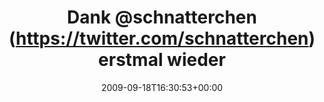 ---
retweeted: false
source: <a href="http://twitter.com" rel="nofollow">Twitter Web Client</a>
entities:
  hashtags: []
  symbols: []
  user_mentions:
  - name: susi sorglos
    screen_name: schnatterchen
    indices:
    - '5'
    - '19'
    id_str: '264988714'
    id: '264988714'
  urls: []
display_text_range:
- '0'
- '98'
favorite_count: '0'
id_str: '4082245674'
truncated: false
retweet_count: '0'
id: '4082245674'
created_at: Fri Sep 18 16:30:53 +0000 2009
favorited: false
full_text: Dank [@schnatterchen](https://twitter.com/schnatterchen) erstmal wieder
  BeMacBookt. Pheeew. Hab jetzt erstmal das 'kleine Weiße'. Freu.
lang: de
tags:
- pesos/twitter
date: '2009-09-18T16:30:53+00:00'
src: https://twitter.com/bascht/status/4082245674
original_url: https://twitter.com/bascht/status/4082245674
type: twitter_tweet
text: Dank [@schnatterchen](https://twitter.com/schnatterchen) erstmal wieder BeMacBookt.
  Pheeew. Hab jetzt erstmal das 'kleine Weiße'. Freu.
title: 'Dank @schnatterchen (https://twitter.com/schnatterchen) erstmal wieder '

---